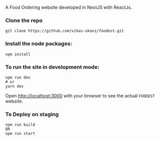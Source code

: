 A Food Ordering website developed in NextJS with ReactJs. 

### Clone the repo

```
git clone https://github.com/vikas-ukani/foodest.git
```

### Install the node packages:


```
npm install 
```


### To run the site in development mode:

```
npm run dev
# or
yarn dev
```

Open [http://localhost:3000](http://localhost:3000) with your browser to see the actual ```FOODEST``` website.


### To Deploy on staging
```
npm run build
OR
npm run start
```
